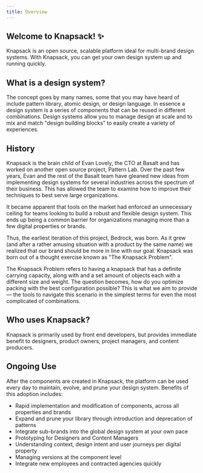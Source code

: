 ```yaml
---
title: Overview
---
```

## Welcome to Knapsack! ✨

Knapsack is an open source, scalable platform ideal for multi-brand design systems. With Knapsack, you can get your own design system up and running quickly.

## What is a design system?

The concept goes by many names, some that you may have heard of include pattern library, atomic design, or design language. In essence a design system is a series of components that can be reused in different combinations. Design systems allow you to manage design at scale and to mix and match "design building blocks" to easily create a variety of experiences.

## History

Knapsack is the brain child of Evan Lovely, the CTO at Basalt and has worked on another open source project, Pattern Lab. Over the past few years, Evan and the rest of the Basalt team have gleaned new ideas from implementing design systems for several industries across the spectrum of their business. This has allowed the team to examine how to improve their techniques to best serve large organizations.

It became apparent that tools on the market had enforced an unnecessary ceiling for teams looking to build a robust and flexible design system. This ends up being a common barrier for organizations managing more than a few digital properties or brands.

Thus, the earliest iteration of this project, Bedrock, was born. As it grew (and after a rather amusing situation with a product by the same name) we realized that our brand should be more in line with our goal. Knapsack was born out of a thought exercise known as "The Knapsack Problem".

The Knapsack Problem refers to having a knapsack that has a definite carrying capacity, along with and a set amount of objects each with a different size and weight. The question becomes, how do you optimize packing with the best configuration possible? This is what we aim to provide — the tools to navigate this scenario in the simplest terms for even the most complicated of combinations.

## Who uses Knapsack?

Knapsack is primarily used by front end developers, but provides immediate benefit to designers, product owners, project managers, and content producers.

## Ongoing Use

After the components are created in Knapsack, the platform can be used every day to maintain, evolve, and prune your design system. Benefits of this adoption includes:

* Rapid implementation and modification of components, across all properties and brands
* Expand and prune your library through introduction and deprecation of patterns
* Integrate sub-brands into the global design system at your own pace
* Prototyping for Designers and Content Managers
* Understanding context, design intent and user journeys per digital property
* Managing versions at the component level
* Integrate new employees and contracted agencies quickly
